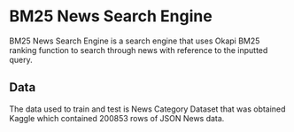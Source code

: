 # BM25 News Search Engine
BM25 News Search Engine is a search engine that uses Okapi BM25 ranking function to search through news with reference to the inputted query.

## Data
The data used to train and test is News Category Dataset that was obtained Kaggle which contained 200853 rows of JSON News data.
